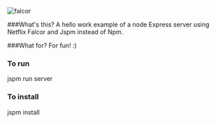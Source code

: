 <img href="https://netflix.github.io/falcor/images/falcor-logo-twitter-card.png" alt="falcor"/>

###What's this?
A hello work example of a node Express server using Netflix Falcor and Jspm instead of Npm.

###What for?
For fun! :)

### To run
jspm run server 

### To install
jspm install

